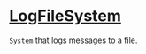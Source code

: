 # [LogFileSystem](LogFileSystem.hpp)

`System` that [logs](../../components/functions/Log.md) messages to a file.

